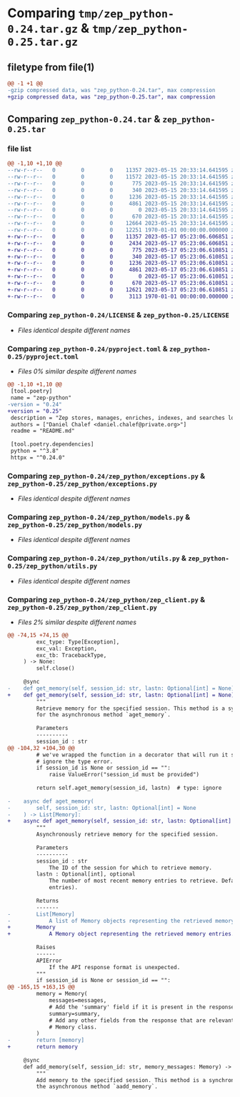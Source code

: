 # Comparing `tmp/zep_python-0.24.tar.gz` & `tmp/zep_python-0.25.tar.gz`

## filetype from file(1)

```diff
@@ -1 +1 @@
-gzip compressed data, was "zep_python-0.24.tar", max compression
+gzip compressed data, was "zep_python-0.25.tar", max compression
```

## Comparing `zep_python-0.24.tar` & `zep_python-0.25.tar`

### file list

```diff
@@ -1,10 +1,10 @@
--rw-r--r--   0        0        0    11357 2023-05-15 20:33:14.641595 zep_python-0.24/LICENSE
--rw-r--r--   0        0        0    11572 2023-05-15 20:33:14.641595 zep_python-0.24/README.md
--rw-r--r--   0        0        0      775 2023-05-15 20:33:14.641595 zep_python-0.24/pyproject.toml
--rw-r--r--   0        0        0      340 2023-05-15 20:33:14.641595 zep_python-0.24/zep_python/__init__.py
--rw-r--r--   0        0        0     1236 2023-05-15 20:33:14.641595 zep_python-0.24/zep_python/exceptions.py
--rw-r--r--   0        0        0     4861 2023-05-15 20:33:14.641595 zep_python-0.24/zep_python/models.py
--rw-r--r--   0        0        0        0 2023-05-15 20:33:14.641595 zep_python-0.24/zep_python/py.typed
--rw-r--r--   0        0        0      670 2023-05-15 20:33:14.641595 zep_python-0.24/zep_python/utils.py
--rw-r--r--   0        0        0    12664 2023-05-15 20:33:14.641595 zep_python-0.24/zep_python/zep_client.py
--rw-r--r--   0        0        0    12251 1970-01-01 00:00:00.000000 zep_python-0.24/PKG-INFO
+-rw-r--r--   0        0        0    11357 2023-05-17 05:23:06.606851 zep_python-0.25/LICENSE
+-rw-r--r--   0        0        0     2434 2023-05-17 05:23:06.606851 zep_python-0.25/README.md
+-rw-r--r--   0        0        0      775 2023-05-17 05:23:06.610851 zep_python-0.25/pyproject.toml
+-rw-r--r--   0        0        0      340 2023-05-17 05:23:06.610851 zep_python-0.25/zep_python/__init__.py
+-rw-r--r--   0        0        0     1236 2023-05-17 05:23:06.610851 zep_python-0.25/zep_python/exceptions.py
+-rw-r--r--   0        0        0     4861 2023-05-17 05:23:06.610851 zep_python-0.25/zep_python/models.py
+-rw-r--r--   0        0        0        0 2023-05-17 05:23:06.610851 zep_python-0.25/zep_python/py.typed
+-rw-r--r--   0        0        0      670 2023-05-17 05:23:06.610851 zep_python-0.25/zep_python/utils.py
+-rw-r--r--   0        0        0    12621 2023-05-17 05:23:06.610851 zep_python-0.25/zep_python/zep_client.py
+-rw-r--r--   0        0        0     3113 1970-01-01 00:00:00.000000 zep_python-0.25/PKG-INFO
```

### Comparing `zep_python-0.24/LICENSE` & `zep_python-0.25/LICENSE`

 * *Files identical despite different names*

### Comparing `zep_python-0.24/pyproject.toml` & `zep_python-0.25/pyproject.toml`

 * *Files 0% similar despite different names*

```diff
@@ -1,10 +1,10 @@
 [tool.poetry]
 name = "zep-python"
-version = "0.24"
+version = "0.25"
 description = "Zep stores, manages, enriches, indexes, and searches long-term memory for conversational AI applications. This is the Python client for the Zep service."
 authors = ["Daniel Chalef <daniel.chalef@private.org>"]
 readme = "README.md"
 
 [tool.poetry.dependencies]
 python = "^3.8"
 httpx = "^0.24.0"
```

### Comparing `zep_python-0.24/zep_python/exceptions.py` & `zep_python-0.25/zep_python/exceptions.py`

 * *Files identical despite different names*

### Comparing `zep_python-0.24/zep_python/models.py` & `zep_python-0.25/zep_python/models.py`

 * *Files identical despite different names*

### Comparing `zep_python-0.24/zep_python/utils.py` & `zep_python-0.25/zep_python/utils.py`

 * *Files identical despite different names*

### Comparing `zep_python-0.24/zep_python/zep_client.py` & `zep_python-0.25/zep_python/zep_client.py`

 * *Files 2% similar despite different names*

```diff
@@ -74,15 +74,15 @@
         exc_type: Type[Exception],
         exc_val: Exception,
         exc_tb: TracebackType,
     ) -> None:
         self.close()
 
     @sync
-    def get_memory(self, session_id: str, lastn: Optional[int] = None) -> List[Memory]:
+    def get_memory(self, session_id: str, lastn: Optional[int] = None) -> Memory:
         """
         Retrieve memory for the specified session. This method is a synchronous wrapper
         for the asynchronous method `aget_memory`.
 
         Parameters
         ----------
         session_id : str
@@ -104,32 +104,30 @@
         # we've wrapped the function in a decorator that will run it synchronously.
         # ignore the type error.
         if session_id is None or session_id == "":
             raise ValueError("session_id must be provided")
 
         return self.aget_memory(session_id, lastn)  # type: ignore
 
-    async def aget_memory(
-        self, session_id: str, lastn: Optional[int] = None
-    ) -> List[Memory]:
+    async def aget_memory(self, session_id: str, lastn: Optional[int] = None) -> Memory:
         """
         Asynchronously retrieve memory for the specified session.
 
         Parameters
         ----------
         session_id : str
             The ID of the session for which to retrieve memory.
         lastn : Optional[int], optional
             The number of most recent memory entries to retrieve. Defaults to None (all
             entries).
 
         Returns
         -------
-        List[Memory]
-            A list of Memory objects representing the retrieved memory entries.
+        Memory
+            A Memory object representing the retrieved memory entries.
 
         Raises
         ------
         APIError
             If the API response format is unexpected.
         """
         if session_id is None or session_id == "":
@@ -165,15 +163,15 @@
         memory = Memory(
             messages=messages,
             # Add the 'summary' field if it is present in the response.
             summary=summary,
             # Add any other fields from the response that are relevant to the
             # Memory class.
         )
-        return [memory]
+        return memory
 
     @sync
     def add_memory(self, session_id: str, memory_messages: Memory) -> str:
         """
         Add memory to the specified session. This method is a synchronous wrapper for
         the asynchronous method `aadd_memory`.
```

